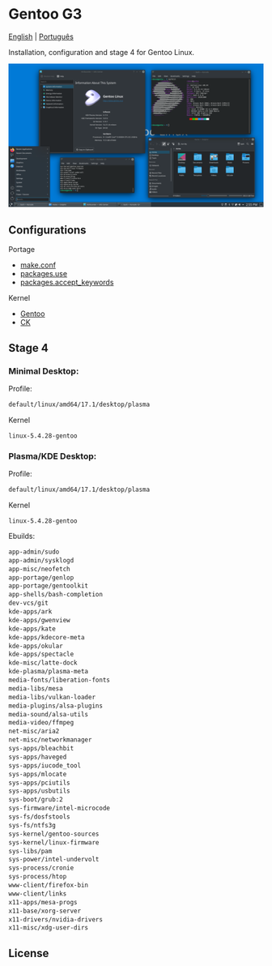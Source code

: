# Gentoo G3

[English]() | [Português]()

Installation, configuration and stage 4 for Gentoo Linux.

![Preview](./images/preview.png)

## Configurations

Portage

- [make.conf](./configurations/make.conf)
- [packages.use](./configurations/packages/use/)
- [packages.accept_keywords](./configurations/make.conf)

Kernel

- [Gentoo](./configurations/kernels)
- [CK](./configurations/kernels)

## Stage 4

### Minimal Desktop:

Profile:

```bash
default/linux/amd64/17.1/desktop/plasma
```

Kernel
```
linux-5.4.28-gentoo
```


### Plasma/KDE Desktop:

Profile:

```bash
default/linux/amd64/17.1/desktop/plasma
```

Kernel
```
linux-5.4.28-gentoo
```

Ebuilds:

```bash
app-admin/sudo
app-admin/sysklogd
app-misc/neofetch
app-portage/genlop
app-portage/gentoolkit
app-shells/bash-completion
dev-vcs/git
kde-apps/ark
kde-apps/gwenview
kde-apps/kate
kde-apps/kdecore-meta
kde-apps/okular
kde-apps/spectacle
kde-misc/latte-dock
kde-plasma/plasma-meta
media-fonts/liberation-fonts
media-libs/mesa
media-libs/vulkan-loader
media-plugins/alsa-plugins
media-sound/alsa-utils
media-video/ffmpeg
net-misc/aria2
net-misc/networkmanager
sys-apps/bleachbit
sys-apps/haveged
sys-apps/iucode_tool
sys-apps/mlocate
sys-apps/pciutils
sys-apps/usbutils
sys-boot/grub:2
sys-firmware/intel-microcode
sys-fs/dosfstools
sys-fs/ntfs3g
sys-kernel/gentoo-sources
sys-kernel/linux-firmware
sys-libs/pam
sys-power/intel-undervolt
sys-process/cronie
sys-process/htop
www-client/firefox-bin
www-client/links
x11-apps/mesa-progs
x11-base/xorg-server
x11-drivers/nvidia-drivers
x11-misc/xdg-user-dirs
```

## License
